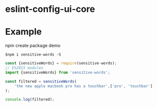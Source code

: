 # eslint-config-ui-core

# Example
npm create package demo
```shell
$npm i sensitive-words -S
```

```javascript
const {sensitiveWords} = require(sensitive-words);
// ES2015 modules
import {sensitiveWords} from 'sensitive-words';

const filtered = sensitiveWords(
    'the new apple macbook pro has a touchbar',['pro', 'touchbar']
);

console.log(filtered);
```
